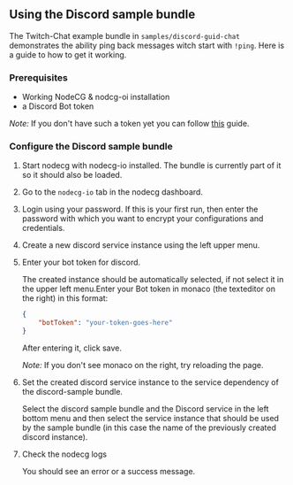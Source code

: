 ## Using the Discord sample bundle

The Twitch-Chat example bundle in `samples/discord-guid-chat` demonstrates the ability ping back messages witch start with `!ping`. Here is a guide to how to get it working.

### Prerequisites

* Working NodeCG & nodcg-oi installation
* a Discord Bot token

*Note:* If you don't have such a token yet you can follow [this](https://discordjs.guide/preparations/setting-up-a-bot-application.html) guide.

### Configure the Discord sample bundle
1. Start nodecg with nodecg-io installed. The bundle is currently part of it so it should also be loaded.

2. Go to the `nodecg-io` tab in the nodecg dashboard.

3. Login using your password. If this is your first run, then enter the password with which you want to encrypt your configurations and credentials.

4. Create a new discord service instance using the left upper menu.

5. Enter your bot token for discord.

   The created instance should be automatically selected, if not select it in the upper left menu.Enter your Bot token in monaco (the texteditor on the right) in this format:

   ```json
   {
       "botToken": "your-token-goes-here"
   }
   ```

   After entering it, click save.

   *Note:* If you don't see monaco on the right, try reloading the page.

6. Set the created discord service instance to the service dependency of the discord-sample bundle.

   Select the discord sample bundle and the Discord service in the left bottom menu and then select the service instance that should be used by the sample bundle (in this case the name of the previously created discord instance).

7. Check the nodecg logs

   You should see an error or a success message.